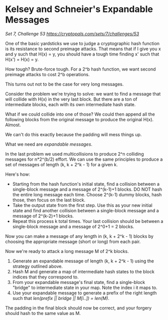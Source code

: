 # Kelsey and Schneier's Expandable Messages

_Set 7, Challenge 53_
_https://cryptopals.com/sets/7/challenges/53_

One of the basic yardsticks we use to judge a cryptographic hash function is its resistance to second preimage attacks. That means that if I give you x and y such that H(x) = y, you should have a tough time finding x' such that H(x') = H(x) = y.

How tough? Brute-force tough. For a 2^b hash function, we want second preimage attacks to cost 2^b operations.

This turns out not to be the case for very long messages.

Consider the problem we're trying to solve: we want to find a message that will collide with H(x) in the very last block. But there are a ton of intermediate blocks, each with its own intermediate hash state.

What if we could collide into one of those? We could then append all the following blocks from the original message to produce the original H(x). Almost.

We can't do this exactly because the padding will mess things up.

What we need are _expandable messages_.

In the last problem we used multicollisions to produce 2^n colliding messages for n*2^(b/2) effort. We can use the same principles to produce a set of messages of length (k, k + 2^k - 1) for a given k.

Here's how:

  * Starting from the hash function's initial state, find a collision between a single-block message and a message of 2^(k-1)+1 blocks. DO NOT hash the entire long message each time. Choose 2^(k-1) dummy blocks, hash those, then focus on the last block.
  * Take the output state from the first step. Use this as your new initial state and find another collision between a single-block message and a message of 2^(k-2)+1 blocks.
  * Repeat this process k total times. Your last collision should be between a single-block message and a message of 2^0+1 = 2 blocks.

Now you can make a message of any length in (k, k + 2^k - 1) blocks by choosing the appropriate message (short or long) from each pair.

Now we're ready to attack a long message M of 2^k blocks.

  1. Generate an expandable message of length (k, k + 2^k - 1) using the strategy outlined above.
  2. Hash M and generate a map of intermediate hash states to the block indices that they correspond to.
  3. From your expandable message's final state, find a single-block "bridge" to intermediate state in your map. Note the index i it maps to.
  4. Use your expandable message to generate a prefix of the right length such that _len(prefix || bridge || M[i..]) = len(M)_.

The padding in the final block should now be correct, and your forgery should hash to the same value as M.

